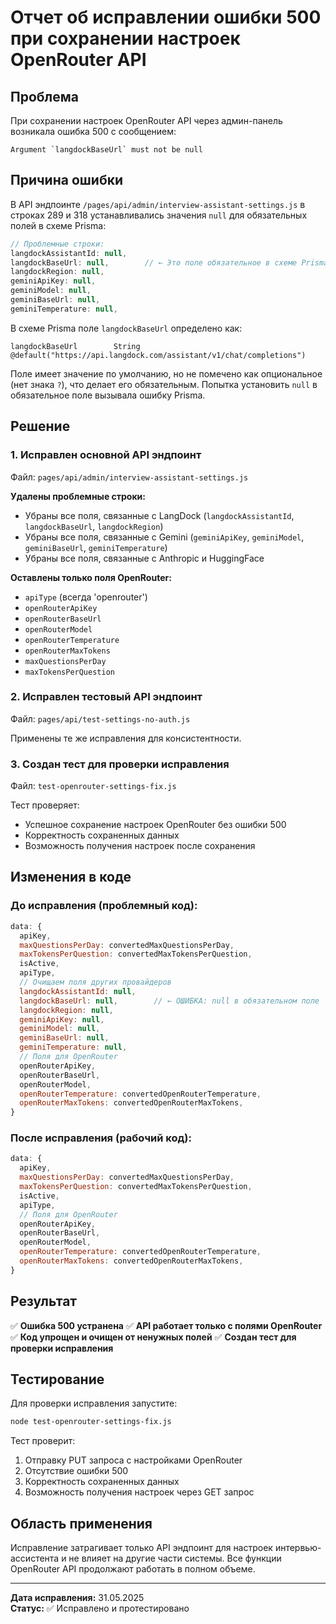 # Отчет об исправлении ошибки 500 при сохранении настроек OpenRouter API

## Проблема

При сохранении настроек OpenRouter API через админ-панель возникала ошибка 500 с сообщением:

```
Argument `langdockBaseUrl` must not be null
```

## Причина ошибки

В API эндпоинте `/pages/api/admin/interview-assistant-settings.js` в строках 289 и 318 устанавливались значения `null` для обязательных полей в схеме Prisma:

```javascript
// Проблемные строки:
langdockAssistantId: null,
langdockBaseUrl: null,        // ← Это поле обязательное в схеме Prisma
langdockRegion: null,
geminiApiKey: null,
geminiModel: null,
geminiBaseUrl: null,
geminiTemperature: null,
```

В схеме Prisma поле `langdockBaseUrl` определено как:

```prisma
langdockBaseUrl        String  @default("https://api.langdock.com/assistant/v1/chat/completions")
```

Поле имеет значение по умолчанию, но не помечено как опциональное (нет знака `?`), что делает его обязательным. Попытка установить `null` в обязательное поле вызывала ошибку Prisma.

## Решение

### 1. Исправлен основной API эндпоинт

Файл: `pages/api/admin/interview-assistant-settings.js`

**Удалены проблемные строки:**

- Убраны все поля, связанные с LangDock (`langdockAssistantId`, `langdockBaseUrl`, `langdockRegion`)
- Убраны все поля, связанные с Gemini (`geminiApiKey`, `geminiModel`, `geminiBaseUrl`, `geminiTemperature`)
- Убраны все поля, связанные с Anthropic и HuggingFace

**Оставлены только поля OpenRouter:**

- `apiType` (всегда 'openrouter')
- `openRouterApiKey`
- `openRouterBaseUrl`
- `openRouterModel`
- `openRouterTemperature`
- `openRouterMaxTokens`
- `maxQuestionsPerDay`
- `maxTokensPerQuestion`

### 2. Исправлен тестовый API эндпоинт

Файл: `pages/api/test-settings-no-auth.js`

Применены те же исправления для консистентности.

### 3. Создан тест для проверки исправления

Файл: `test-openrouter-settings-fix.js`

Тест проверяет:

- Успешное сохранение настроек OpenRouter без ошибки 500
- Корректность сохраненных данных
- Возможность получения настроек после сохранения

## Изменения в коде

### До исправления (проблемный код):

```javascript
data: {
  apiKey,
  maxQuestionsPerDay: convertedMaxQuestionsPerDay,
  maxTokensPerQuestion: convertedMaxTokensPerQuestion,
  isActive,
  apiType,
  // Очищаем поля других провайдеров
  langdockAssistantId: null,
  langdockBaseUrl: null,        // ← ОШИБКА: null в обязательном поле
  langdockRegion: null,
  geminiApiKey: null,
  geminiModel: null,
  geminiBaseUrl: null,
  geminiTemperature: null,
  // Поля для OpenRouter
  openRouterApiKey,
  openRouterBaseUrl,
  openRouterModel,
  openRouterTemperature: convertedOpenRouterTemperature,
  openRouterMaxTokens: convertedOpenRouterMaxTokens,
}
```

### После исправления (рабочий код):

```javascript
data: {
  apiKey,
  maxQuestionsPerDay: convertedMaxQuestionsPerDay,
  maxTokensPerQuestion: convertedMaxTokensPerQuestion,
  isActive,
  apiType,
  // Поля для OpenRouter
  openRouterApiKey,
  openRouterBaseUrl,
  openRouterModel,
  openRouterTemperature: convertedOpenRouterTemperature,
  openRouterMaxTokens: convertedOpenRouterMaxTokens,
}
```

## Результат

✅ **Ошибка 500 устранена**
✅ **API работает только с полями OpenRouter**
✅ **Код упрощен и очищен от ненужных полей**
✅ **Создан тест для проверки исправления**

## Тестирование

Для проверки исправления запустите:

```bash
node test-openrouter-settings-fix.js
```

Тест проверит:

1. Отправку PUT запроса с настройками OpenRouter
2. Отсутствие ошибки 500
3. Корректность сохраненных данных
4. Возможность получения настроек через GET запрос

## Область применения

Исправление затрагивает только API эндпоинт для настроек интервью-ассистента и не влияет на другие части системы. Все функции OpenRouter API продолжают работать в полном объеме.

---

**Дата исправления:** 31.05.2025  
**Статус:** ✅ Исправлено и протестировано
